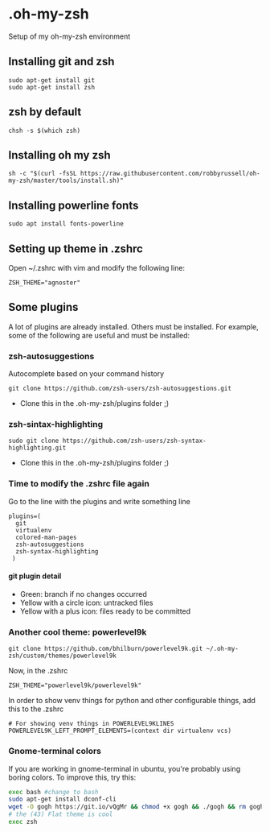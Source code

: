 # .oh-my-zsh
Setup of my oh-my-zsh environment

## Installing git and zsh

```
sudo apt-get install git
sudo apt-get install zsh
```

## zsh by default

```
chsh -s $(which zsh)
```

## Installing oh my zsh

```
sh -c "$(curl -fsSL https://raw.githubusercontent.com/robbyrussell/oh-my-zsh/master/tools/install.sh)"
```

## Installing powerline fonts

```
sudo apt install fonts-powerline
```

## Setting up theme in .zshrc

Open ~/.zshrc with vim and modify the following line:

```
ZSH_THEME="agnoster"
```

## Some plugins

A lot of plugins are already installed. Others must be installed. For example, some of the following are useful and must be installed:

### zsh-autosuggestions

Autocomplete based on your command history

```
git clone https://github.com/zsh-users/zsh-autosuggestions.git
```
* Clone this in the .oh-my-zsh/plugins folder ;)

### zsh-sintax-highlighting

```
sudo git clone https://github.com/zsh-users/zsh-syntax-highlighting.git
```
* Clone this in the .oh-my-zsh/plugins folder ;)

### Time to modify the .zshrc file again

Go to the line with the plugins and write something line

```
plugins=(
  git
  virtualenv
  colored-man-pages
  zsh-autosuggestions
  zsh-syntax-highlighting
 )
```

#### git plugin detail

- Green: branch if no changes occurred
- Yellow with a circle icon: untracked files
- Yellow with a plus icon: files ready to be committed

### Another cool theme: powerlevel9k

```
git clone https://github.com/bhilburn/powerlevel9k.git ~/.oh-my-zsh/custom/themes/powerlevel9k
```

Now, in the .zshrc
```
ZSH_THEME="powerlevel9k/powerlevel9k"
```

In order to show venv things for python and other configurable things, add this to the .zshrc
```
# For showing venv things in POWERLEVEL9KLINES
POWERLEVEL9K_LEFT_PROMPT_ELEMENTS=(context dir virtualenv vcs)
```

### Gnome-terminal colors
If you are working in gnome-terminal in ubuntu, you're probably using boring colors. To improve this, try this:

```bash
exec bash #change to bash
sudo apt-get install dconf-cli
wget -O gogh https://git.io/vQgMr && chmod +x gogh && ./gogh && rm gogh
# the (43) Flat theme is cool
exec zsh
```

